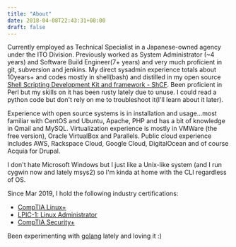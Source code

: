 ```yaml
---
title: "About"
date: 2018-04-08T22:43:31+08:00
draft: false
---
```


Currently employed as Technical Specialist in a Japanese-owned agency under the ITO Division. Previously worked as System Administrator (~4 years) and Software Build Engineer(7+ years) and very much proficient in git, subversion and jenkins. My direct sysadmin experience totals about 10years+ and codes mostly in shell(bash) and distilled in my open source [Shell Scripting Development Kit and framework - ShCF](https://ismael.casimpan.com/shcf/). Been proficient in Perl but my skills on it has been rusty lately due to unuse. I could read a python code but don't rely on me to troubleshoot it(I'll learn about it later).

Experience with open source systems is in installation and usage...most familiar with CentOS and Ubuntu, Apache, PHP and has a bit of knowledge in Qmail and MySQL. Virtualization experience is mostly in VMWare (the free version), Oracle VirtualBox and Parallels. Public cloud experience includes AWS, Rackspace Cloud, Google Cloud, DigitalOcean and of course Acquia for Drupal.

I don't hate Microsoft Windows but I just like a Unix-like system (and I run cygwin now and lately msys2) so I'm kinda at home with the CLI regardless of OS.

Since Mar 2019, I hold the following industry certifications:

- [CompTIA Linux+](https://www.youracclaim.com/badges/930a39ef-db7a-4658-bf3d-52c717d7ff85)
- [LPIC-1: Linux Administrator](http://lpi.org/v/LPI000410499/cwztwt6lnb)
- [CompTIA Security+](https://www.youracclaim.com/badges/0142b954-2449-41d5-9e97-1503f04d2457)

Been experimenting with [golang](https://go.dev/) lately and loving it :)

